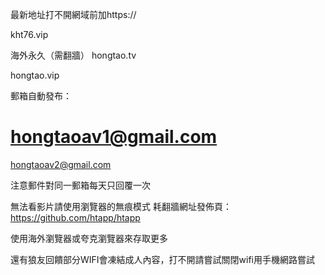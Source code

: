 最新地址打不開網域前加https://

kht76.vip

海外永久（需翻牆） hongtao.tv

hongtao.vip

郵箱自動發布：

hongtaoav1@gmail.com
==================
hongtaoav2@gmail.com

注意郵件對同一郵箱每天只回覆一次

無法看影片請使用瀏覽器的無痕模式 耗翻牆網址發佈頁：https://github.com/htapp/htapp

使用海外瀏覽器或夸克瀏覽器來存取更多

還有狼友回饋部分WIFI會凍結成人內容，打不開請嘗試關閉wifi用手機網路嘗試
